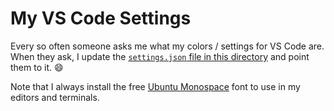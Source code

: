 # My VS Code Settings

Every so often someone asks me what my colors / settings for VS Code are. When they ask, I update the [`settings.json` file in this directory](./settings.json) and point them to it. 😄

Note that I always install the free [Ubuntu Monospace](https://design.ubuntu.com/font) font to use in my editors and terminals.
